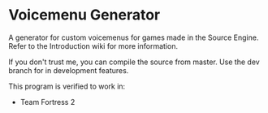 # Voicemenu Generator
A generator for custom voicemenus for games made in the Source Engine. Refer to the Introduction wiki for more information.

If you don't trust me, you can compile the source from master. Use the dev branch for in development features.

This program is verified to work in:
* Team Fortress 2
